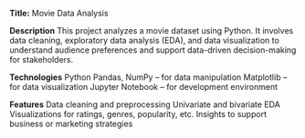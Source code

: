 **Title:** Movie Data Analysis

**Description** This project analyzes a movie dataset using Python. It involves data cleaning, exploratory data analysis (EDA), and data visualization to understand audience preferences and support data-driven decision-making for stakeholders.

**Technologies**
Python
Pandas, NumPy – for data manipulation
Matplotlib – for data visualization
Jupyter Notebook – for development environment

**Features**
Data cleaning and preprocessing
Univariate and bivariate EDA
Visualizations for ratings, genres, popularity, etc.
Insights to support business or marketing strategies
